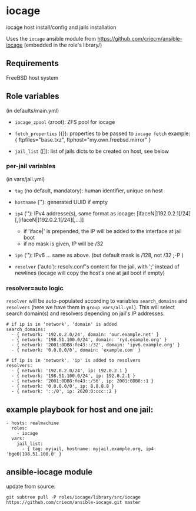 # iocage

iocage host install/config and jails installation

Uses the `iocage` ansible module from https://github.com/criecm/ansible-iocage
(embedded in the role's library/)

## Requirements

FreeBSD host system

## Role variables

(in defaults/main.yml)

* `iocage_zpool` (zroot): ZFS pool for iocage

* `fetch_properties` ({}): properties to be passed to `iocage fetch`
  example: { ftpfiles="base.txz", ftphost="my.own.freebsd.mirror" }

* `jail_list` ([]): list of jails dicts to be created on host, see below

### per-jail variables

(in vars/jail.yml)

* `tag` (no default, mandatory): human identifier, unique on host

* `hostname` (''): generated UUID if empty

* `ip4` (''): IPv4 addresse(s), same format as iocage: [ifaceN|]192.0.2.1[/24][,[ifaceN|]192.0.2.1[/24][,…]]
  * if 'iface|' is prepended, the IP will be added to the interface at jail boot
  * if no mask is given, IP will be /32

* `ip6` (''): IPv6 … same as above. (but default mask is /128, not /32 ;-P )

* `resolver` ('auto'): resolv.conf's content for the jail, with ';' instead of newlines
  (iocage will copy the host's one at jail boot if empty)

### resolver=auto logic

`resolver` will be auto-populated according to variables `search_domains` and `resolvers`
(here we have them in `group_vars/all.yml`). This will select search domain(s) and resolvers
 depending on jail's IP addresses.

```
# if ip is in 'network', 'domain' is added
search_domains:
  - { network: '192.0.2.0/24', domain: 'our.example.net' }
  - { network: '198.51.100.0/24', domain: 'ryd.example.org' }
  - { network: '2001:0DB8:fe43::/32', domain: 'ipv6.example.org' }
  - { network: '0.0.0.0/0', domain: 'example.com' }

# if ip is in 'network', 'ip' is added to resolvers
resolvers:
  - { network: '192.0.2.0/24', ip: 192.0.2.1 }
  - { network: '198.51.100.0/24', ip: 192.0.2.1 }
  - { network: '2001:0DB8:fe43::/56', ip: 2001:0DB8::1 }
  - { network: '0.0.0.0/0', ip: 8.8.8.8 }
  - { network: '::/0', ip: 2620:0:ccc::2 }
```

## example playbook for host and one jail:

```
- hosts: realmachine
  roles:
    - iocage
  vars:
    jail_list:
      - { tag: myjail, hostname: myjail.example.org, ip4: 'bge0|198.51.100.0' }
```

## ansible-iocage module
update from source:

`git subtree pull -P roles/iocage/library/src/iocage https://github.com/criecm/ansible-iocage.git master`
